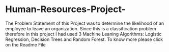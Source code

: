 # Human-Resources-Project-
The Problem Statement of this Project was to determine the likelihood of an employee to leave an organization. Since this is a classification problem therefore in this project I had used 3 Machine Leaning Algorithms: Logistic Regression, Decision Trees and Random Forest. To know more please click on the Readme File 

